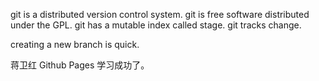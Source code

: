 git is a distributed version control system.
git is free software distributed under the GPL.
git has a mutable index called stage.
git tracks change.

creating a new branch is quick.



蒋卫红 Github Pages 学习成功了。

